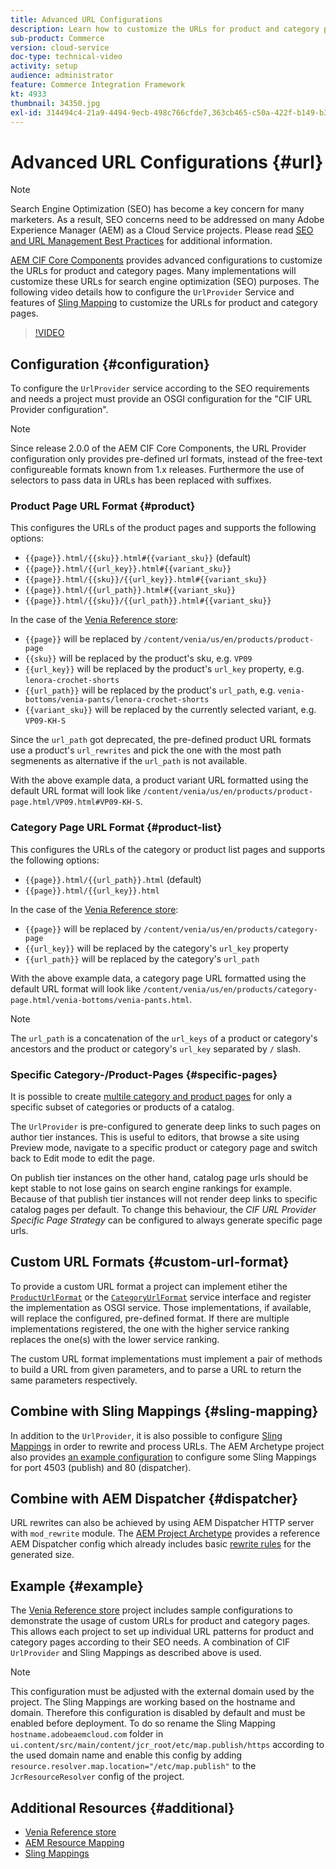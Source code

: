 ```yaml
---
title: Advanced URL Configurations
description: Learn how to customize the URLs for product and category pages. This allows implementations to optimize URLs for search engines and promote discovery.
sub-product: Commerce
version: cloud-service
doc-type: technical-video
activity: setup
audience: administrator
feature: Commerce Integration Framework
kt: 4933
thumbnail: 34350.jpg
exl-id: 314494c4-21a9-4494-9ecb-498c766cfde7,363cb465-c50a-422f-b149-b3f41c2ebc0f
---
```

# Advanced URL Configurations {#url}

>[!NOTE]
>
> Search Engine Optimization (SEO) has become a key concern for many marketers. As a result, SEO concerns need to be addressed on many Adobe Experience Manager (AEM) as a Cloud Service projects. Please read [SEO and URL Management Best Practices](https://experienceleague.adobe.com/docs/experience-manager-cloud-service/overview/seo-and-url-management.html) for additional information.

[AEM CIF Core Components](https://github.com/adobe/aem-core-cif-components) provides advanced configurations to customize the URLs for product and category pages. Many implementations will customize these URLs for search engine optimization (SEO) purposes. The following video details how to configure the `UrlProvider` Service and features of [Sling Mapping](https://sling.apache.org/documentation/the-sling-engine/mappings-for-resource-resolution.html) to customize the URLs for product and category pages.

>[!VIDEO](https://video.tv.adobe.com/v/34350/?quality=12)

## Configuration {#configuration}

To configure the `UrlProvider` service according to the SEO requirements and needs a project must provide an OSGI configuration for the "CIF URL Provider configuration". 

>[!NOTE]
>
> Since release 2.0.0 of the AEM CIF Core Components, the URL Provider configuration only provides pre-defined url formats, instead of the free-text configureable formats known from 1.x releases. Furthermore the use of selectors to pass data in URLs has been replaced with suffixes. 

### Product Page URL Format {#product}

This configures the URLs of the product pages and supports the following options:

* `{{page}}.html/{{sku}}.html#{{variant_sku}}` (default)
* `{{page}}.html/{{url_key}}.html#{{variant_sku}}`
* `{{page}}.html/{{sku}}/{{url_key}}.html#{{variant_sku}}`
* `{{page}}.html/{{url_path}}.html#{{variant_sku}}`
* `{{page}}.html/{{sku}}/{{url_path}}.html#{{variant_sku}}` 

In the case of the [Venia Reference store](https://github.com/adobe/aem-cif-guides-venia):

* `{{page}}` will be replaced by `/content/venia/us/en/products/product-page`
* `{{sku}}` will be replaced by the product's sku, e.g. `VP09`
* `{{url_key}}` will be replaced by the product's `url_key` property, e.g. `lenora-crochet-shorts`
* `{{url_path}}` will be replaced by the product's `url_path`, e.g. `venia-bottoms/venia-pants/lenora-crochet-shorts`
* `{{variant_sku}}` will be replaced by the currently selected variant, e.g. `VP09-KH-S`

Since the `url_path` got deprecated, the pre-defined product URL formats use a product's `url_rewrites` and pick the one with the most path segmenents as alternative if the `url_path` is not available.

With the above example data, a product variant URL formatted using the default URL format will look like `/content/venia/us/en/products/product-page.html/VP09.html#VP09-KH-S`.

### Category Page URL Format {#product-list}

This configures the URLs of the category or product list pages and supports the following options:

* `{{page}}.html/{{url_path}}.html` (default)
* `{{page}}.html/{{url_key}}.html`

In the case of the [Venia Reference store](https://github.com/adobe/aem-cif-guides-venia):

* `{{page}}` will be replaced by `/content/venia/us/en/products/category-page`
* `{{url_key}}` will be replaced by the category's `url_key` property
* `{{url_path}}` will be replaced by the category's `url_path`

With the above example data, a category page URL formatted using the default URL format will look like `/content/venia/us/en/products/category-page.html/venia-bottoms/venia-pants.html`.

>[!NOTE]
> 
> The `url_path` is a concatenation of the `url_keys` of a product or category's ancestors and the product or category's `url_key` separated by `/` slash.

### Specific Category-/Product-Pages {#specific-pages}

It is possible to create [multile category and product pages](../authoring/multi-template-usage.md) for only a specific subset of categories or products of a catalog. 

The `UrlProvider` is pre-configured to generate deep links to such pages on author tier instances. This is useful to editors, that browse a site using Preview mode, navigate to a specific product or category page and switch back to Edit mode to edit the page. 

On publish tier instances on the other hand, catalog page urls should be kept stable to not lose gains on search engine rankings for example. Because of that publish tier instances will not render deep links to specific catalog pages per default. To change this behaviour, the _CIF URL Provider Specific Page Strategy_ can be configured to always generate specific page urls. 

## Custom URL Formats {#custom-url-format}

To provide a custom URL format a project can implement etiher the [`ProductUrlFormat`](https://javadoc.io/doc/com.adobe.commerce.cif/core-cif-components-core/latest/com/adobe/cq/commerce/core/components/services/urls/ProductUrlFormat.html) or the [`CategoryUrlFormat`](https://javadoc.io/doc/com.adobe.commerce.cif/core-cif-components-core/latest/com/adobe/cq/commerce/core/components/services/urls/CategoryUrlFormat.html) service interface and register the implementation as OSGI service. Those implementations, if available, will replace the configured, pre-defined format. If there are multiple implementations registered, the one with the higher service ranking replaces the one(s) with the lower service ranking.

The custom URL format implementations must implement a pair of methods to build a URL from given parameters, and to parse a URL to return the same parameters respectively. 

## Combine with Sling Mappings {#sling-mapping}

In addition to the `UrlProvider`, it is also possible to configure [Sling Mappings](https://sling.apache.org/documentation/the-sling-engine/mappings-for-resource-resolution.html) in order to rewrite and process URLs. The AEM Archetype project also provides [an example configuration](https://github.com/adobe/aem-cif-project-archetype/tree/master/src/main/archetype/samplecontent/src/main/content/jcr_root/etc/map.publish) to configure some Sling Mappings for port 4503 (publish) and 80 (dispatcher).

## Combine with AEM Dispatcher {#dispatcher}

URL rewrites can also be achieved by using AEM Dispatcher HTTP server with `mod_rewrite` module. The [AEM Project Archetype](https://github.com/adobe/aem-project-archetype) provides a reference AEM Dispatcher config which already includes basic [rewrite rules](https://github.com/adobe/aem-project-archetype/tree/master/src/main/archetype/dispatcher.cloud) for the generated size.

## Example {#example}

The [Venia Reference store](https://github.com/adobe/aem-cif-guides-venia) project includes sample configurations to demonstrate the usage of custom URLs for product and category pages. This allows each project to set up individual URL patterns for product and category pages according to their SEO needs. A combination of CIF `UrlProvider` and Sling Mappings as described above is used.

>[!NOTE]
>
>This configuration must be adjusted with the external domain used by the project. The Sling Mappings are working based on the hostname and domain. Therefore this configuration is disabled by default and must be enabled before deployment. To do so rename the Sling Mapping `hostname.adobeaemcloud.com` folder in `ui.content/src/main/content/jcr_root/etc/map.publish/https` according to the used domain name and enable this config by adding `resource.resolver.map.location="/etc/map.publish"` to the `JcrResourceResolver` config of the project.

## Additional Resources {#additional}

* [Venia Reference store](https://github.com/adobe/aem-cif-guides-venia)
* [AEM Resource Mapping](https://experienceleague.adobe.com/docs/experience-manager-65/deploying/configuring/resource-mapping.html)
* [Sling Mappings](https://sling.apache.org/documentation/the-sling-engine/mappings-for-resource-resolution.html)
